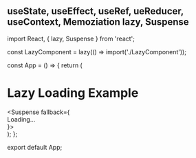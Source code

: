 useState, useEffect, useRef, ueReducer, useContext, 
Memoziation
lazy, Suspense
---
import React, { lazy, Suspense } from 'react';

const LazyComponent = lazy(() => import('./LazyComponent'));

const App = () => {
  return (
    <div>
      <h1>Lazy Loading Example</h1>
      <Suspense fallback={<div>Loading...</div>}>
        <LazyComponent />
      </Suspense>
    </div>
  );
};

export default App;